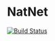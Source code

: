 # NatNet

[![Build Status](https://github.com/narijauskas/NatNet.jl/actions/workflows/CI.yml/badge.svg?branch=master)](https://github.com/narijauskas/NatNet.jl/actions/workflows/CI.yml?query=branch%3Amaster)
